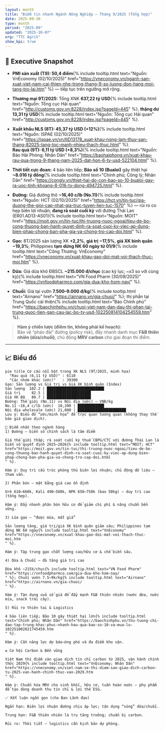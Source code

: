 ```yaml
---
layout: month
title: "Điểm tin nhanh Ngành Nông Nghiệp – Tháng 9/2025 (Tổng hợp)"
date: 2025-09-30
type: month
period: "2025-09"
updated: "2025-10-07"
org: "TTC AgriS"
show_kpi: true
---
```


## 🧭 Executive Snapshot

- **PMI sản xuất (T9): 50,4 điểm**{% include tooltip.html text="Nguồn: VnEconomy (02/10/2025)" href="https://vneconomy.vn/nganh-san-xuat-viet-nam-cai-thien-nhe-trong-thang-9-so-luong-don-hang-moi-tang-tro-lai.htm" %} — tiếp tục trên ngưỡng mở rộng.

- **Thương mại 9T/2025:** Tổng XNK **637,22 tỷ USD**{% include tooltip.html text="Nguồn: Tổng cục Hải quan" href="http://customs.gov.vn:8228/index.jsp?pageId=445" %}, **thặng dư 13,31 tỷ USD**{% include tooltip.html text="Nguồn: Tổng cục Hải quan" href="http://customs.gov.vn:8228/index.jsp?pageId=445" %}.

- **Xuất khẩu NLS (8T): 45,37 tỷ USD (+12%)**{% include tooltip.html text="Nguồn: ISPAE (02/10/2025)" href="https://ispae.vn/vn/tID13178_xuat-khau-nong-lam-thuy-san-thang-82025-tang-toc-manh-nhieu-thach-thuc.html" %}.  
  **Rau quả (9T): 6,11 tỷ USD (+8,3%)**{% include tooltip.html text="Nguồn: Báo Hải Phòng; Nhân Dân" href="https://baohaiphong.vn/xuat-khau-rau-qua-trong-9-thang-nam-2025-dat-hon-6-ty-usd-522104.html" %}.

- **Thời tiết cực đoan:** 4 bão liên tiếp; **Bão số 10 (Bualoi)** gây thiệt hại **~8.016 tỷ đồng**{% include tooltip.html text="Chính phủ; Công lý; Nhân Dân" href="https://congly.vn/thiet-hai-do-con-bao-so-10-bualoi-gay-ra-uoc-tinh-khoang-8-016-ty-dong-494725.html" %}.

- **Đường:** Giá đường thô **~16,40 c/lb (No.11)**{% include tooltip.html text="Nguồn: HCT (02/10/2025)" href="https://hct.vn/tin-tuc/gia-duong-the-gioi-cap-nhat-gia-truc-tuyen-lien-tuc-1570" %} — rủi ro co hẹp biên lợi nhuận; **đang rà soát cuối kỳ** với đường Thái Lan (ER01.AD13-AS01){% include tooltip.html text="Nguồn: MOIT" href="https://moit.gov.vn/tin-tuc/thi-truong-nuoc-ngoai/tieu-de-bo-cong-thuong-ban-hanh-quyet-dinh-ra-soat-cuoi-ky-viec-ap-dung-bien-phap-chong-ban-pha-gia-va-chong-tro-cap-doi.html" %}.

- **Gạo:** 8T/2025 sản lượng XK **+2,2%**, **giá trị −17,5%**, **giá XK bình quân −19,3%**; Philippines **tạm dừng NK 60 ngày từ 01/9**{% include tooltip.html text="Công Thương; VnEconomy" href="https://vneconomy.vn/xuat-khau-gao-doi-mat-voi-thach-thuc-moi.htm" %}.

- **Dừa:** Giá dừa khô ĐBSCL **~215.000 đ/chục** (cao kỷ lục; ~x3 so với cùng kỳ){% include tooltip.html text="VN Food Pharm (30/09/2025)" href="https://vnfoodpharmco.com/gia-dua-kho-hom-nay/" %}.  
- **Chuối:** Giá tại vườn **7.500–9.000 đ/kg**{% include tooltip.html text="Airnano" href="https://airnano.vn/gia-chuoi/" %}; thị phần tại Trung Quốc cải thiện{% include tooltip.html text="Báo Chính phủ" href="https://baochinhphu.vn/chuoi-viet-nam-dan-dau-thi-phan-tai-trung-quoc-tien-gan-cau-lac-bo-ty-usd-102250814104254559.htm" %}.

> **Hàm ý chiến lược (điểm tin, không phải kế hoạch):**  
> Bảo vệ “pháo đài” đường (policy risk), đẩy nhanh danh mục **F&B thiên nhiên (dừa/chuối)**, chủ động **MRV carbon** cho giai đoạn thí điểm.

---

## 📈 Biểu đồ

```mermaid
pie title Cơ cấu nổi bật trong XK NLS (9T/2025, minh họa)
  "Rau quả (6,11 tỷ USD)" : 6110
  "Các nhóm khác (ước)"   : 39300
Gạo: Sản lượng vs Giá trị vs Giá XK bình quân (Index)
Sản lượng  102.2 | ██████████████████████████
Giá trị     82.5 | ████████████████████
Giá XK BQ   80.7 | ████████████████████
Đường: Thế giới (No.11) vs Nội địa (ước) — VNĐ/kg
No.11 ~16,4 c/lb (ước)  10,200 | ████████████
Nội địa wholesale (ước) 21,000 | ██████████████████████
Lưu ý: Biểu đồ “ước/minh họa” để trực quan tương quan (không thay thế báo giá giao dịch).

🌾 Điểm nhấn theo ngành hàng
1) Đường — biến số chính sách là tâm điểm

Giá thế giới thấp; rà soát cuối kỳ thuế CBPG/CTC với đường Thái Lan là biến số quyết định 2025–2026{% include tooltip.html text="MOIT; HCT" href="https://moit.gov.vn/tin-tuc/thi-truong-nuoc-ngoai/tieu-de-bo-cong-thuong-ban-hanh-quyet-dinh-ra-soat-cuoi-ky-viec-ap-dung-bien-phap-chong-ban-pha-gia-va-chong-tro-cap-doi.html
" %}.

Hàm ý: Duy trì cấu trúc phòng thủ biên lợi nhuận; chủ động dữ liệu – tham vấn.

2) Phân bón — mặt bằng giá cao ổn định

Urê 610–660k, Kali 490–580k, NPK 650–750k (bao 50kg) — duy trì cao (tổng hợp).

Hàm ý: Đẩy nhanh phân bón hữu cơ để giảm chi phí & nâng chuẩn bền vững.

3) Lúa gạo — “được mùa, mất giá”

Sản lượng tăng, giá trị/giá XK bình quân giảm sâu; Philippines tạm dừng NK 60 ngày{% include tooltip.html text="VnEconomy" href="https://vneconomy.vn/xuat-khau-gao-doi-mat-voi-thach-thuc-moi.htm
" %}.

Hàm ý: Tập trung gạo chất lượng cao/hữu cơ & chế biến sâu.

4) Dừa & Chuối — đà tăng giá trị cao

Dừa khô ~215k/chục{% include tooltip.html text="VN Food Pharm" href="https://vnfoodpharmco.com/gia-dua-kho-hom-nay/
" %}; Chuối vườn 7.5–9k/kg{% include tooltip.html text="Airnano" href="https://airnano.vn/gia-chuoi/
" %}.

Hàm ý: Tận dụng cửa sổ giá để đẩy mạnh F&B thiên nhiên (nước dừa, nước mía, snack trái cây).

5) Rủi ro thiên tai & Logistics

4 bão liên tiếp; Bão 10 gây thiệt hại lớn{% include tooltip.html text="Chính phủ; Nhân Dân" href="https://baochinhphu.vn/thu-tuong-chi-dao-tap-trung-khac-phuc-nhanh-hau-qua-bao-so-10-va-mua-lu-102251002021745459.htm
" %}.

Hàm ý: Cần năng lực dự báo–ứng phó và đa điểm kho vận.

♻️ Cơ hội Carbon & Bền vững

Việt Nam thí điểm sàn giao dịch tín chỉ carbon từ 2025, vận hành chính thức 2029{% include tooltip.html text="VnEconomy; Nhân Dân" href="https://vneconomy.vn/viet-nam-se-thi-diem-san-giao-dich-carbon-tu-2025-van-hanh-chinh-thuc-vao-2029.htm
" %}.

Hàm ý: Chuẩn hóa MRV cho sinh khối, hữu cơ, tuần hoàn nước – phụ phẩm để tạo dòng doanh thu tín chỉ & lợi thế ESG.

✅ Kết luận ngắn gọn (cho Ban Lãnh đạo)

Ngắn hạn: Biên lợi nhuận đường chịu áp lực; tận dụng “sóng” dừa/chuối.

Trung hạn: F&B thiên nhiên là trụ tăng trưởng; chuẩn bị carbon.

Rủi ro: Thời tiết – logistics cần kịch bản dự phòng.
